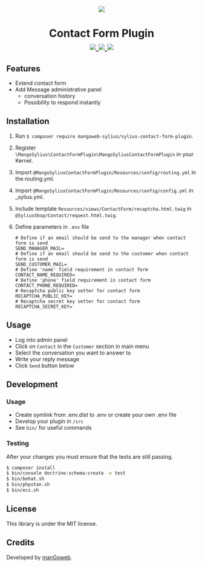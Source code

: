 <p align="center">
    <a href="https://www.mangoweb.cz/en/" target="_blank">
        <img src="https://avatars0.githubusercontent.com/u/38423357?s=200&v=4"/>
    </a>
</p>
<h1 align="center">
Contact Form Plugin
<br />
    <a href="https://packagist.org/packages/mangoweb-sylius/sylius-contact-form-plugin" title="License" target="_blank">
        <img src="https://img.shields.io/packagist/l/mangoweb-sylius/sylius-contact-form-plugin.svg" />
    </a>
    <a href="https://packagist.org/packages/mangoweb-sylius/sylius-contact-form-plugin" title="Version" target="_blank">
        <img src="https://img.shields.io/packagist/v/mangoweb-sylius/sylius-contact-form-plugin.svg" />
    </a>
    <a href="http://travis-ci.org/mangoweb-sylius/SyliusContactFormPlugin" title="Build status" target="_blank">
        <img src="https://img.shields.io/travis/mangoweb-sylius/SyliusContactFormPlugin/master.svg" />
    </a>
</h1>

## Features

* Extend contact form
* Add Message administrative panel
    * conversation history
    * Possibility to respond instantly

## Installation

1. Run `$ composer require mangoweb-sylius/sylius-contact-form-plugin`.
2. Register `\MangoSylius\ContactFormPlugin\MangoSyliusContactFormPlugin` in your Kernel.
3. Import `@MangoSyliusContactFormPlugin/Resources/config/routing.yml` in the routing.yml.
4. Import `@MangoSyliusContactFormPlugin/Resources/config/config.yml` in _sylius.yml.
5. Include template `Resources/views/ContactForm/recaptcha.html.twig` in `@SyliusShop/Contact/request.html.twig`.
6. Define parameters in `.env` file

    ```
   # Define if an email should be send to the manager when contact form is send
    SEND_MANAGER_MAIL=
    # Define if an email should be send to the customer when contact form is send
    SEND_CUSTOMER_MAIL=
    # Define 'name' field requirement in contact form
    CONTACT_NAME_REQUIRED=
    # Define 'phone' field requirement in contact form
    CONTACT_PHONE_REQUIRED=
    # Recaptcha public key setter for contact form
    RECAPTCHA_PUBLIC_KEY=
    # Recaptcha secret key setter for contact form
    RECAPTCHA_SECRET_KEY=
    ```
   
## Usage

* Log into admin panel
* Click on `Contact` in the `Customer` section in main menu
* Select the conversation you want to answer to
* Write your reply message
* Click `Send` button below

## Development

### Usage

- Create symlink from .env.dist to .env or create your own .env file
- Develop your plugin in `/src`
- See `bin/` for useful commands

### Testing

After your changes you must ensure that the tests are still passing.

```bash
$ composer install
$ bin/console doctrine:schema:create -e test
$ bin/behat.sh
$ bin/phpstan.sh
$ bin/ecs.sh
```

License
-------
This library is under the MIT license.

Credits
-------
Developed by [manGoweb](https://www.mangoweb.eu/).